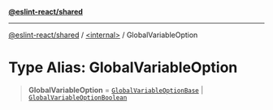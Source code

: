 [**@eslint-react/shared**](../../README.md)

***

[@eslint-react/shared](../../README.md) / [\<internal\>](../README.md) / GlobalVariableOption

# Type Alias: GlobalVariableOption

> **GlobalVariableOption** = [`GlobalVariableOptionBase`](GlobalVariableOptionBase.md) \| [`GlobalVariableOptionBoolean`](GlobalVariableOptionBoolean.md)
